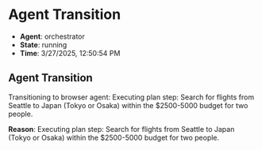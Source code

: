 # Agent Transition

- **Agent**: orchestrator
- **State**: running
- **Time**: 3/27/2025, 12:50:54 PM

## Agent Transition

Transitioning to browser agent: Executing plan step: Search for flights from Seattle to Japan (Tokyo or Osaka) within the $2500-5000 budget for two people.

**Reason**: Executing plan step: Search for flights from Seattle to Japan (Tokyo or Osaka) within the $2500-5000 budget for two people.

